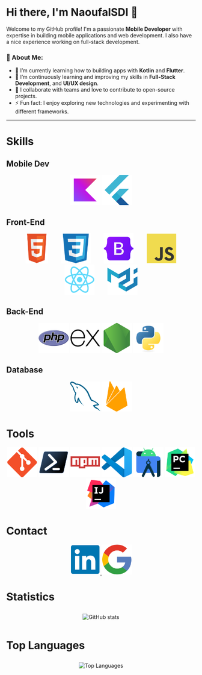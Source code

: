 # Hi there, I'm NaoufalSDI 👋

Welcome to my GitHub profile! I'm a passionate **Mobile Developer** with expertise in building mobile applications and web development. I also have a nice experience working on full-stack development.

### 🚀 About Me:
- 🔭 I’m currently learning how to building apps with **Kotlin** and **Flutter**.
- 🌱 I’m continuously learning and improving my skills in **Full-Stack Development**, and **UI/UX design**.
- 👯 I collaborate with teams and love to contribute to open-source projects.
- ⚡ Fun fact: I enjoy exploring new technologies and experimenting with different frameworks.

---

# Skills

## Mobile Dev
<p align="center">
<img src="https://raw.githubusercontent.com/devicons/devicon/master/icons/kotlin/kotlin-original.svg" width="80" height="80"/>
<img src="https://raw.githubusercontent.com/devicons/devicon/master/icons/flutter/flutter-original.svg" width="80" height="80"/>
</p>

## Front-End
<p align="center">
    <img src="https://raw.githubusercontent.com/devicons/devicon/master/icons/html5/html5-original.svg" width="60" height="80" style="margin: 0 15px;"/>
    <img src="https://raw.githubusercontent.com/devicons/devicon/master/icons/css3/css3-original.svg" width="80" height="80" style="margin: 0 15px;"/>
    <img src="https://raw.githubusercontent.com/devicons/devicon/master/icons/bootstrap/bootstrap-original.svg" width="80" height="80" style="margin: 0 15px;"/>
    <img src="https://raw.githubusercontent.com/devicons/devicon/master/icons/javascript/javascript-original.svg" width="80" height="80" style="margin: 0 15px;"/>
    <img src="https://raw.githubusercontent.com/devicons/devicon/master/icons/react/react-original.svg" width="80" height="80" style="margin: 0 15px;"/>
    <img src="https://raw.githubusercontent.com/devicons/devicon/master/icons/materialui/materialui-original.svg" width="80" height="80" style="margin: 0 15px;"/>
</p>

## Back-End
<p align="center">
<img src="https://raw.githubusercontent.com/devicons/devicon/master/icons/php/php-original.svg" width="80" height="80"/>
<img src="https://raw.githubusercontent.com/devicons/devicon/master/icons/express/express-original.svg" width="80" height="80"/>
<img src="https://raw.githubusercontent.com/devicons/devicon/master/icons/nodejs/nodejs-original.svg" width="80" height="80"/>
<img src="https://raw.githubusercontent.com/devicons/devicon/master/icons/python/python-original.svg" width="80" height="80"/>
</p>

## Database
<p align="center">
<img src="https://raw.githubusercontent.com/devicons/devicon/master/icons/mysql/mysql-original.svg" width="80" height="80"/>
<img src="https://raw.githubusercontent.com/devicons/devicon/master/icons/firebase/firebase-plain.svg" width="80" height="80"/>
</p>

# Tools
<p align="center">
<img src="https://raw.githubusercontent.com/devicons/devicon/master/icons/git/git-original.svg" width="80" height="80"/>
<img src="https://raw.githubusercontent.com/devicons/devicon/master/icons/powershell/powershell-original.svg" width="80" height="80"/>
<img src="https://raw.githubusercontent.com/devicons/devicon/master/icons/npm/npm-original-wordmark.svg" width="80" height="80"/>
<img src="https://raw.githubusercontent.com/devicons/devicon/master/icons/vscode/vscode-original.svg" width="80" height="80"/>
<img src="https://raw.githubusercontent.com/devicons/devicon/master/icons/androidstudio/androidstudio-original.svg" width="80" height="80"/>
<img src="https://raw.githubusercontent.com/devicons/devicon/master/icons/pycharm/pycharm-original.svg" width="80" height="80"/>
<img src="https://raw.githubusercontent.com/devicons/devicon/master/icons/intellij/intellij-original.svg" width="80" height="80"/>
</p>

# Contact

<p align="center">
<a href="https://www.linkedin.com/in/naoufl-souadi-a4043b338/"> <img src="https://raw.githubusercontent.com/devicons/devicon/master/icons/linkedin/linkedin-original.svg" width="80" height="80"/> </a>
<a href="mailto:souadi.naoufl@gmail.com"> <img src="https://raw.githubusercontent.com/devicons/devicon/master/icons/google/google-original.svg" width="80" height="80"/> </a>
</p>

# Statistics

<div align="center" style="padding: 10px; border-radius: 8px;">
  <img src="https://github-readme-stats.vercel.app/api?username=NaoufalSDI&theme=transparent&bg_color=161616&show_icons=true&hide_title=true&hide_rank=true" alt="GitHub stats">
</div>

# Top Languages

<div align="center" style="padding: 10px; border-radius: 8px;">
  <img src="https://github-readme-stats.vercel.app/api/top-langs/?username=NaoufalSDI&layout=compact&bg_color=161616&hide_title=true" alt="Top Languages">
</div>


